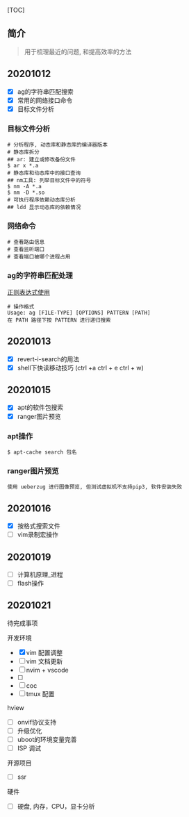 [TOC]

## 简介

> 用于梳理最近的问题, 和提高效率的方法

## 20201012

- [x] ag的字符串匹配搜索
- [x] 常用的网络接口命令
- [x] 目标文件分析

### 目标文件分析

```shell
# 分析程序, 动态库和静态库的编译器版本
# 静态库拆分
## ar: 建立或修改备份文件
$ ar x *.a
# 静态库和动态库中的接口查询
## nm工具: 列举目标文件中的符号
$ nm -A *.a
$ nm -D *.so
# 可执行程序依赖动态库分析
## ldd 显示动态库的依赖情况
```

### 网络命令

```shell
# 查看路由信息
# 查看监听端口
# 查看端口被哪个进程占用
```

### ag的字符串匹配处理

[正则表达式使用](https://blog.csdn.net/wx_start_ag/article/details/79566952)

```shell
# 操作格式
Usage: ag [FILE-TYPE] [OPTIONS] PATTERN [PATH]
在 PATH 路径下按 PATTERN 进行递归搜索
```

## 20201013

- [x] revert-i-search的用法
- [x] shell下快读移动技巧 (ctrl +a ctrl + e ctrl + w)

## 20201015

- [x] apt的软件包搜索
- [x] ranger图片预览

### apt操作

```shell
$ apt-cache search 包名
```

### ranger图片预览

```shell
使用 ueberzug 进行图像预览, 但测试虚拟机不支持pip3, 软件安装失败
```

## 20201016

- [x] 按格式搜索文件
- [ ] vim录制宏操作

## 20201019

- [ ] 计算机原理_进程
- [ ] flash操作

## 20201021

待完成事项

开发环境

- [x] vim 配置调整
- [ ] vim 文档更新
- [ ] nvim + vscode
- [ ] 
- [ ] coc
- [ ] tmux 配置

hview

- [ ] onvif协议支持
- [ ] 升级优化
- [ ] uboot的环境变量完善
- [ ] ISP 调试

开源项目

- [ ] ssr

硬件

- [ ] 硬盘, 内存，CPU，显卡分析

